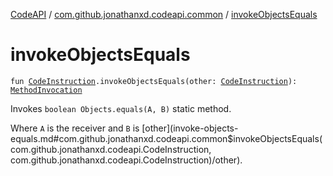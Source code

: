 [CodeAPI](../index.md) / [com.github.jonathanxd.codeapi.common](index.md) / [invokeObjectsEquals](.)

# invokeObjectsEquals

`fun `[`CodeInstruction`](../com.github.jonathanxd.codeapi/-code-instruction.md)`.invokeObjectsEquals(other: `[`CodeInstruction`](../com.github.jonathanxd.codeapi/-code-instruction.md)`): `[`MethodInvocation`](../com.github.jonathanxd.codeapi.base/-method-invocation/index.md)

Invokes `boolean Objects.equals(A, B)` static method.

Where `A` is the receiver and `B` is [other](invoke-objects-equals.md#com.github.jonathanxd.codeapi.common$invokeObjectsEquals(com.github.jonathanxd.codeapi.CodeInstruction, com.github.jonathanxd.codeapi.CodeInstruction)/other).

